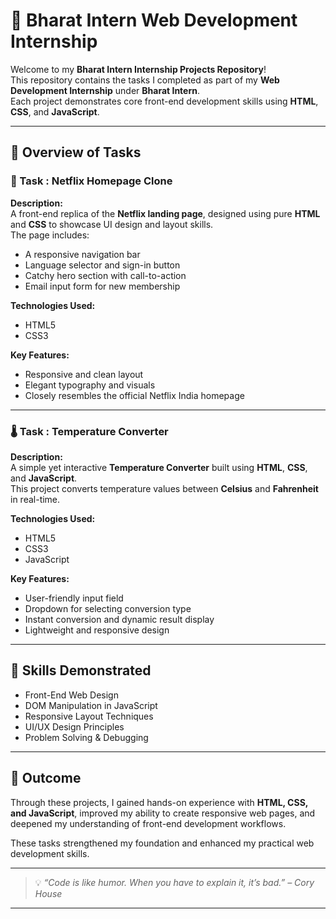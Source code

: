 # 🌟 Bharat Intern Web Development Internship

Welcome to my **Bharat Intern Internship Projects Repository**!  
This repository contains the tasks I completed as part of my **Web Development Internship** under **Bharat Intern**.  
Each project demonstrates core front-end development skills using **HTML**, **CSS**, and **JavaScript**.

---



## 🧠 Overview of Tasks

### 🚀 Task : Netflix Homepage Clone

**Description:**  
A front-end replica of the **Netflix landing page**, designed using pure **HTML** and **CSS** to showcase UI design and layout skills.  
The page includes:
- A responsive navigation bar  
- Language selector and sign-in button  
- Catchy hero section with call-to-action  
- Email input form for new membership  

**Technologies Used:**
- HTML5  
- CSS3  

**Key Features:**
- Responsive and clean layout  
- Elegant typography and visuals  
- Closely resembles the official Netflix India homepage  

---

### 🌡️ Task : Temperature Converter

**Description:**  
A simple yet interactive **Temperature Converter** built using **HTML**, **CSS**, and **JavaScript**.  
This project converts temperature values between **Celsius** and **Fahrenheit** in real-time.

**Technologies Used:**
- HTML5  
- CSS3  
- JavaScript  

**Key Features:**
- User-friendly input field  
- Dropdown for selecting conversion type  
- Instant conversion and dynamic result display  
- Lightweight and responsive design  

---

## 🧩 Skills Demonstrated

- Front-End Web Design  
- DOM Manipulation in JavaScript  
- Responsive Layout Techniques  
- UI/UX Design Principles  
- Problem Solving & Debugging  

---

## 🏁 Outcome

Through these projects, I gained hands-on experience with **HTML, CSS, and JavaScript**, improved my ability to create responsive web pages, and deepened my understanding of front-end development workflows.  

These tasks strengthened my foundation and enhanced my practical web development skills.

---



> 💡 *“Code is like humor. When you have to explain it, it’s bad.” – Cory House*

---
